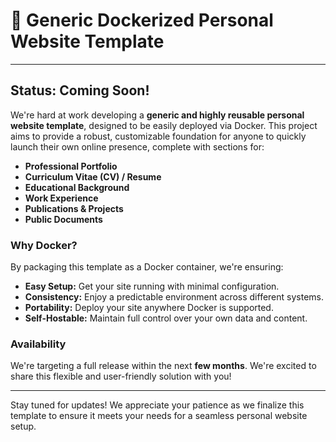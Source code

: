 # 🚀 Generic Dockerized Personal Website Template

---

## **Status: Coming Soon!**

We're hard at work developing a **generic and highly reusable personal website template**, designed to be easily deployed via Docker. This project aims to provide a robust, customizable foundation for anyone to quickly launch their own online presence, complete with sections for:

* **Professional Portfolio**
* **Curriculum Vitae (CV) / Resume**
* **Educational Background**
* **Work Experience**
* **Publications & Projects**
* **Public Documents**

### **Why Docker?**

By packaging this template as a Docker container, we're ensuring:

* **Easy Setup:** Get your site running with minimal configuration.
* **Consistency:** Enjoy a predictable environment across different systems.
* **Portability:** Deploy your site anywhere Docker is supported.
* **Self-Hostable:** Maintain full control over your own data and content.

### **Availability**

We're targeting a full release within the next **few months**. We're excited to share this flexible and user-friendly solution with you!

---

Stay tuned for updates! We appreciate your patience as we finalize this template to ensure it meets your needs for a seamless personal website setup.
